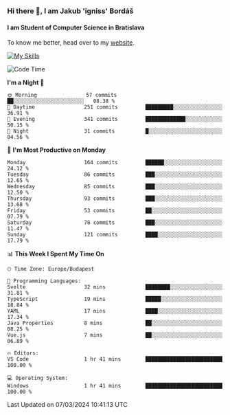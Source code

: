 ### Hi there 👋, I am Jakub 'igniss' Bordáš

#### I am Student of Computer Science in Bratislava
To know me better, head over to my [website](https://bordas.sk).

[![My Skills](https://skillicons.dev/icons?i=js,html,css,figma,svelte,java,kotlin,python,postgresql,typescript,nest,nodejs)](https://bordas.sk)


<!--START_SECTION:waka-->
![Code Time](http://img.shields.io/badge/Code%20Time-1%2C417%20hrs%2035%20mins-blue)

**I'm a Night 🦉** 

```text
🌞 Morning                57 commits          ██░░░░░░░░░░░░░░░░░░░░░░░   08.38 % 
🌆 Daytime                251 commits         █████████░░░░░░░░░░░░░░░░   36.91 % 
🌃 Evening                341 commits         █████████████░░░░░░░░░░░░   50.15 % 
🌙 Night                  31 commits          █░░░░░░░░░░░░░░░░░░░░░░░░   04.56 % 
```
📅 **I'm Most Productive on Monday** 

```text
Monday                   164 commits         ██████░░░░░░░░░░░░░░░░░░░   24.12 % 
Tuesday                  86 commits          ███░░░░░░░░░░░░░░░░░░░░░░   12.65 % 
Wednesday                85 commits          ███░░░░░░░░░░░░░░░░░░░░░░   12.50 % 
Thursday                 93 commits          ███░░░░░░░░░░░░░░░░░░░░░░   13.68 % 
Friday                   53 commits          ██░░░░░░░░░░░░░░░░░░░░░░░   07.79 % 
Saturday                 78 commits          ███░░░░░░░░░░░░░░░░░░░░░░   11.47 % 
Sunday                   121 commits         ████░░░░░░░░░░░░░░░░░░░░░   17.79 % 
```


📊 **This Week I Spent My Time On** 

```text
🕑︎ Time Zone: Europe/Budapest

💬 Programming Languages: 
Svelte                   32 mins             ████████░░░░░░░░░░░░░░░░░   31.81 % 
TypeScript               19 mins             █████░░░░░░░░░░░░░░░░░░░░   18.84 % 
YAML                     17 mins             ████░░░░░░░░░░░░░░░░░░░░░   17.34 % 
Java Properties          8 mins              ██░░░░░░░░░░░░░░░░░░░░░░░   08.25 % 
Vue.js                   7 mins              ██░░░░░░░░░░░░░░░░░░░░░░░   06.89 % 

🔥 Editors: 
VS Code                  1 hr 41 mins        █████████████████████████   100.00 % 

💻 Operating System: 
Windows                  1 hr 41 mins        █████████████████████████   100.00 % 
```


 Last Updated on 07/03/2024 10:41:13 UTC
<!--END_SECTION:waka-->
